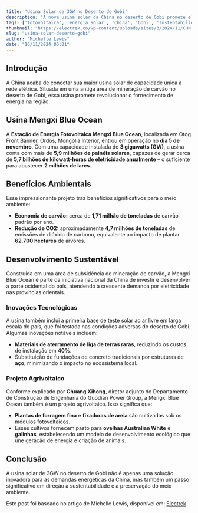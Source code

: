 ```yaml
---
title: 'Usina Solar de 3GW no Deserto de Gobi'
description: 'A nova usina solar da China no deserto de Gobi promete eletricidade limpa para milhões.'
tags: ['fotovoltaica', 'energia solar', 'China', 'Gobi', 'sustentabilidade']
thumbnail: "https://electrek.co/wp-content/uploads/sites/3/2024/11/CHN-Energy-Gobi-solar-farm.jpg?quality=82&strip=all&w=1200"
slug: "usina-solar-deserto-gobi"
author: "Michelle Lewis"
date: "16/11/2024 06:01"
---
```


## Introdução

A China acaba de conectar sua maior usina solar de capacidade única à rede elétrica. Situada em uma antiga área de mineração de carvão no deserto de Gobi, essa usina promete revolucionar o fornecimento de energia na região.

## Usina Mengxi Blue Ocean

A **Estação de Energia Fotovoltaica Mengxi Blue Ocean**, localizada em Otog Front Banner, Ordos, Mongólia Interior, entrou em operação no **dia 5 de novembro**. Com uma capacidade instalada de **3 gigawatts (GW)**, a usina conta com mais de **5,9 milhões de painéis solares**, capazes de gerar cerca de **5,7 bilhões de kilowatt-horas de eletricidade anualmente** – o suficiente para abastecer **2 milhões de lares**.

## Benefícios Ambientais

Esse impressionante projeto traz benefícios significativos para o meio ambiente:

- **Economia de carvão:** cerca de **1,71 milhão de toneladas** de carvão padrão por ano.
- **Redução de CO2:** aproximadamente **4,7 milhões de toneladas** de emissões de dióxido de carbono, equivalente ao impacto de plantar **62.700 hectares** de árvores.

## Desenvolvimento Sustentável

Construída em uma área de subsidência de mineração de carvão, a Mengxi Blue Ocean é parte da iniciativa nacional da China de investir e desenvolver a parte ocidental do país, atendendo à crescente demanda por eletricidade nas províncias orientais.

### Inovações Tecnológicas

A usina também inclui a primeira base de teste solar ao ar livre em larga escala do país, que foi testada nas condições adversas do deserto de Gobi. Algumas inovações notáveis incluem:
- **Materiais de aterramento de liga de terras raras**, reduzindo os custos de instalação em **40%**.
- Substituição de fundações de concreto tradicionais por estruturas de **aço**, minimizando o impacto no ecossistema local.

### Projeto Agrivoltaico

Conforme explicado por **Chuang Xihong**, diretor adjunto do Departamento de Construção de Engenharia do Guodian Power Group, a Mengxi Blue Ocean também é um projeto agrivoltaico. Isso significa que:
- **Plantas de forragem fina** e **fixadoras de areia** são cultivadas sob os módulos fotovoltaicos.
- Esses cultivos fornecem pasto para **ovelhas Australian White** e **galinhas**, estabelecendo um modelo de desenvolvimento ecológico que une geração de energia e criação de animais.

## Conclusão

A usina solar de 3GW no deserto de Gobi não é apenas uma solução inovadora para as demandas energéticas da China, mas também um passo significativo em direção à sustentabilidade e à preservação do meio ambiente.  

Este post foi baseado no artigo de Michelle Lewis, disponível em: [Electrek](https://electrek.co/2024/11/15/china-3gw-gobi-desert-solar-farm-can-power-2m-households/)